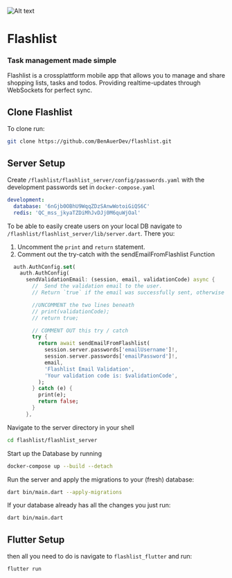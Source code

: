 <img src="https://github.com/BenAuerDev/flashlist/assets/136239531/9cb4a36b-6c17-4d15-b125-3ee1d7a956ef" alt="Alt text" style="max-width: 1200px; max-height: 600px" />


# Flashlist
### Task management made simple

Flashlist is a crossplattform mobile app that allows you to manage and share shopping lists, tasks and todos. Providing realtime-updates through WebSockets for perfect sync.

## Clone Flashlist
To clone run: 

```bash
git clone https://github.com/BenAuerDev/flashlist.git
```

## Server Setup

Create `/flashlist/flashlist_server/config/passwords.yaml` with the development passwords set in `docker-compose.yaml`

```yaml
development:
  database: '6nGjb0OBhU9WqqZDzSAnwWotoiGiQS6C'
  redis: 'QC_mss_jkyaTZDiMhJvDJj0M6quWjOal'
```

To be able to easily create users on your local DB navigate to `/flashlist/flashlist_server/lib/server.dart`.
There you:
1. Uncomment the `print` and `return` statement.
2. Comment out the try-catch with the sendEmailFromFlashlist Function

```dart
  auth.AuthConfig.set(
    auth.AuthConfig(
      sendValidationEmail: (session, email, validationCode) async {
        //  Send the validation email to the user.
        // Return `true` if the email was successfully sent, otherwise `false`.

        //UNCOMMENT the two lines beneath
        // print(validationCode);
        // return true;

        // COMMENT OUT this try / catch
        try {
          return await sendEmailFromFlashlist(
            session.server.passwords['emailUsername']!,
            session.server.passwords['emailPassword']!,
            email,
            'Flashlist Email Validation',
            'Your validation code is: $validationCode',
          );
        } catch (e) {
          print(e);
          return false;
        }
      },
```

Navigate to the server directory in your shell

```bash
cd flashlist/flashlist_server
```

Start up the Database by running
```bash
docker-compose up --build --detach
```

Run the server and apply the migrations to your (fresh) database:
```bash
dart bin/main.dart --apply-migrations
```

If your database already has all the changes you just run:
```bash
dart bin/main.dart
```





## Flutter Setup
then all you need to do is navigate to `flashlist_flutter` and run:

```bash
flutter run
```


